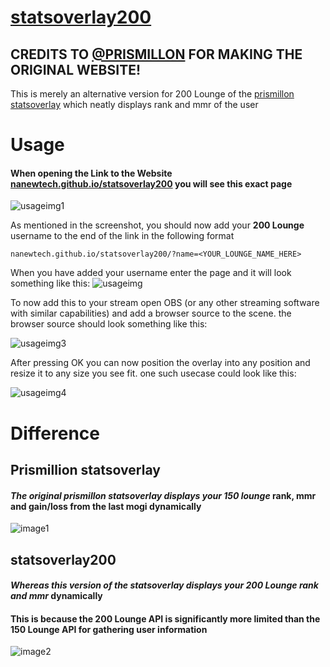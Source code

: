 # [statsoverlay200](https://nanewtech.github.io/statsoverlay200/)
## CREDITS TO [@PRISMILLON](https://github.com/prismillon) FOR MAKING THE ORIGINAL WEBSITE!

This is merely an alternative version for 200 Lounge of the [prismillon statsoverlay](https://github.com/prismillon/statsoverlay) which neatly displays rank and mmr of the user

# Usage
#### When opening the Link to the Website [nanewtech.github.io/statsoverlay200](https://nanewtech.github.io/statsoverlay200/) you will see this exact page
![usageimg1](https://i.imgur.com/gjFNBAQ.png)

As mentioned in the screenshot, you should now add your **200 Lounge** username to the end of the link in the following format

```
nanewtech.github.io/statsoverlay200/?name=<YOUR_LOUNGE_NAME_HERE>
```
When you have added your username enter the page and it will look something like this:
![usageimg](https://i.imgur.com/e9GawvE.png)

To now add this to your stream open OBS (or any other streaming software with similar capabilities) and add a browser source to the scene.
the browser source should look something like this:

![usageimg3](https://i.imgur.com/MACPkuy.png)

After pressing OK you can now position the overlay into any position and resize it to any size you see fit. one such usecase could look like this:

![usageimg4](https://i.imgur.com/8GZh8PH.png)

# Difference

## Prismillion statsoverlay
#### *The original prismillon statsoverlay displays your *150 lounge** **rank, mmr and gain/loss from the last mogi** dynamically 
![image1](https://i.imgur.com/L0zK5Cc.png)

## statsoverlay200
#### *Whereas this version of the statsoverlay displays your* ***200 Lounge rank and mmr*** dynamically

#### This is because the 200 Lounge API is significantly more limited than the 150 Lounge API for gathering user information
![image2](https://i.imgur.com/H3CF2xb.png)
